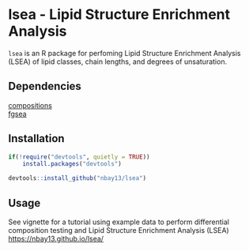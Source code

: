 # lsea - Lipid Structure Enrichment Analysis

`lsea` is an R package for perfoming Lipid Structure Enrichment Analysis (LSEA) of lipid classes, chain lengths, and degrees of unsaturation.

## Dependencies
[compositions](https://cran.r-project.org/web/packages/compositions/index.html) <br />
[fgsea](https://bioconductor.org/packages/release/bioc/html/fgsea.html)

## Installation
```R
if(!require("devtools", quietly = TRUE))
    install.packages("devtools")

devtools::install_github("nbay13/lsea")
```
## Usage
See vignette for a tutorial using example data to perform differential composition testing and Lipid Structure Enrichment Analysis (LSEA)
https://nbay13.github.io/lsea/
